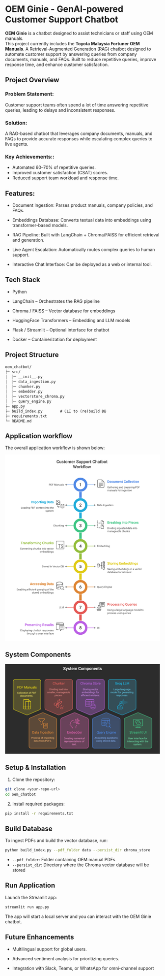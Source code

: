 
# OEM Ginie - GenAI-powered Customer Support Chatbot

**OEM Ginie** is a chatbot designed to assist technicians or staff using OEM manuals.  
This project currently includes the **Toyota Malaysia Fortuner OEM Manuals**.
A Retrieval-Augmented Generation (RAG) chatbot designed to automate customer support by answering queries from company documents, manuals, and FAQs. Built to reduce repetitive queries, improve response time, and enhance customer satisfaction.

## Project Overview
### Problem Statement: 
Customer support teams often spend a lot of time answering repetitive queries, leading to delays and inconsistent responses.

### Solution:
A RAG-based chatbot that leverages company documents, manuals, and FAQs to provide accurate responses while escalating complex queries to live agents.

### Key Achievements::
- Automated 60–70% of repetitive queries.
- Improved customer satisfaction (CSAT) scores.
- Reduced support team workload and response time.

## Features:
- Document Ingestion: Parses product manuals, company policies, and FAQs.

- Embeddings Database: Converts textual data into embeddings using transformer-based models.

- RAG Pipeline: Built with LangChain + Chroma/FAISS for efficient retrieval and generation.

- Live Agent Escalation: Automatically routes complex queries to human support.

- Interactive Chat Interface: Can be deployed as a web or internal tool.

## Tech Stack
- Python

- LangChain – Orchestrates the RAG pipeline

- Chroma / FAISS – Vector database for embeddings

- HuggingFace Transformers – Embedding and LLM models

- Flask / Streamlit – Optional interface for chatbot

- Docker – Containerization for deployment

## Project Structure

```
oem_chatbot/
├─ src/
│  ├─ __init__.py
│  ├─ data_ingestion.py
│  ├─ chunker.py
│  ├─ embedder.py
│  ├─ vectorstore_chroma.py
│  ├─ query_engine.py
├─ app.py
├─ build_index.py        # CLI to (re)build DB
├─ requirements.txt
└─ README.md
```


## Application workflow

The overall application workflow is shown below:

![Application workflow](static/Process.png)

## System Components
![System Components](static/System_Components.png)

## Setup & Installation

1. Clone the repository:

```bash
git clone <your-repo-url>
cd oem_chatbot
```

2. Install required packages:

```bash
pip install -r requirements.txt
```

## Build Database

To ingest PDFs and build the vector database, run:

```bash
python build_index.py --pdf_folder data --persist_dir chroma_store
```

- `--pdf_folder`: Folder containing OEM manual PDFs  
- `--persist_dir`: Directory where the Chroma vector database will be stored

## Run Application

Launch the Streamlit app:

```bash
streamlit run app.py
```

The app will start a local server and you can interact with the OEM Ginie chatbot.

## Future Enhancements

- Multilingual support for global users.

- Advanced sentiment analysis for prioritizing queries.

- Integration with Slack, Teams, or WhatsApp for omni-channel support